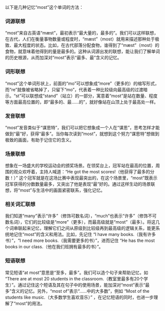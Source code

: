 以下是几种记忆“most”这个单词的方法：

### 词源联想
“most”来自古英语“mæst”，最初表示“最大量的，最多的”。我们可以这样联想，在古代，人们在衡量事物数量或程度时，“mæst”（most）就用来描述那种处于极致、最大程度的状态。比如，在古代部落分配食物，谁得到了“mæst”（most）的食物，就意味着他得到的量是最多的。这种从词源出发的联想，能让我们了解单词的历史根源，从而加深对“most”表示“最多、最”含义的记忆。

### 词形联想
“most”这个单词形状上，前面的“mo”可以想象成“more”（更多的）的缩写形式，而“re”就像被省略掉了，只留下“mo”，代表着一种比较级向最高级的过渡暗示。“st”可以联想成“stand”（站立）的一部分，寓意着“most”是站在数量、程度等方面最高位置的，即“最多的、最……的”，就好像站在山顶上处于最高处一样。

### 发音联想
“most”发音类似于“谋思特”，我们可以把它想象成一个人在“谋思”，思考怎样才能做到“最”好，获得“最多”。当你每次读到“most”，就想到这个努力“谋思特”想做到极致的画面，有助于记住它的含义。

### 场景联想
想象在一场盛大的学校运动会的颁奖场景。在领奖台上，冠军站在最高的位置，周围的观众欢呼着，主持人喊道：“He got the most scores!（他获得了最多的分数！）” 这个冠军就是在这场比赛中表现最突出的，在这个场景里，“most”既表示冠军获得的分数数量最多，又突出了他是表现“最”好的。通过这样生动的场景联想，将“most”与生活中的画面紧密联系，强化记忆。

### 相关词汇联想
我们知道“many”表示“许多”（修饰可数名词），“much”也表示“许多”（修饰不可数名词），它们的比较级是“more”（更多），而最高级就是“most”（最多）。将这几个词串联起来记忆，理解它们之间从原级到比较级再到最高级的逻辑关系，能更系统地记住“most”的含义和用法。比如，先记住 “I have many books.（我有许多书）”，“I need more books.（我需要更多的书）”，进而记住 “He has the most books in our class.（他在我们班拥有最多的书）”。

### 短语联想
常见短语“at most”意思是“至多，最多”。我们可以造个句子来帮助记忆，如 “There are at most 20 students in the classroom.（教室里最多有20个学生）”。通过记住这个短语及其在句子中的使用场景，能加深对“most”表示“最多”含义的记忆。另外，“most of”表示“……中的大多数”，例如 “Most of the students like music.（大多数学生喜欢音乐）” ，在记忆短语的同时，也进一步理解了“most”的用法。 